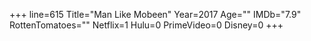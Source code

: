 +++
line=615
Title="Man Like Mobeen"
Year=2017
Age=""
IMDb="7.9"
RottenTomatoes=""
Netflix=1
Hulu=0
PrimeVideo=0
Disney=0
+++

